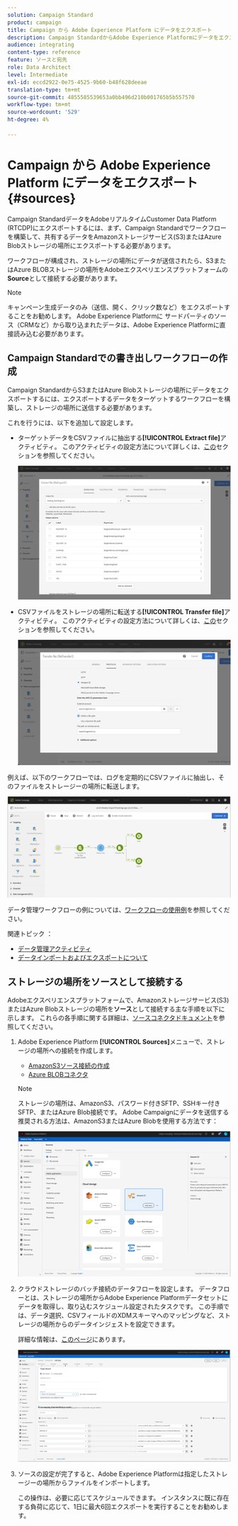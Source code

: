 ```yaml
---
solution: Campaign Standard
product: campaign
title: Campaign から Adobe Experience Platform にデータをエクスポート
description: Campaign StandardからAdobe Experience Platformにデータをエクスポートする方法を説明します。
audience: integrating
content-type: reference
feature: ソースと宛先
role: Data Architect
level: Intermediate
exl-id: eccd2922-0e75-4525-9b60-b48f628deeae
translation-type: tm+mt
source-git-commit: 4855585539653a0bb496d210b001765b5b557570
workflow-type: tm+mt
source-wordcount: '529'
ht-degree: 4%

---
```


# Campaign から Adobe Experience Platform にデータをエクスポート {#sources}

Campaign StandardデータをAdobeリアルタイムCustomer Data Platform (RTCDP)にエクスポートするには、まず、Campaign Standardでワークフローを構築して、共有するデータをAmazonストレージサービス(S3)またはAzure Blobストレージの場所にエクスポートする必要があります。

ワークフローが構成され、ストレージの場所にデータが送信されたら、S3またはAzure BLOBストレージの場所をAdobeエクスペリエンスプラットフォームの&#x200B;**Source**&#x200B;として接続する必要があります。

>[!NOTE]
>
>キャンペーン生成データのみ（送信、開く、クリック数など）をエクスポートすることをお勧めします。 Adobe Experience Platformに サードパーティのソース（CRMなど）から取り込まれたデータは、Adobe Experience Platformに直接読み込む必要があります。

## Campaign Standardでの書き出しワークフローの作成

Campaign StandardからS3またはAzure Blobストレージの場所にデータをエクスポートするには、エクスポートするデータをターゲットするワークフローを構築し、ストレージの場所に送信する必要があります。

これを行うには、以下を追加して設定します。

* ターゲットデータをCSVファイルに抽出する&#x200B;**[!UICONTROL Extract file]**&#x200B;アクティビティ。 このアクティビティの設定方法について詳しくは、[この](../../automating/using/extract-file.md)セクションを参照してください。

   ![](assets/rtcdp-extract-file.png)

* CSVファイルをストレージの場所に転送する&#x200B;**[!UICONTROL Transfer file]**&#x200B;アクティビティ。 このアクティビティの設定方法について詳しくは、[この](../../automating/using/transfer-file.md)セクションを参照してください。

   ![](assets/rtcdp-transfer-file.png)

例えば、以下のワークフローでは、ログを定期的にCSVファイルに抽出し、そのファイルをストレージーの場所に転送します。

![](assets/aep-export.png)

データ管理ワークフローの例については、[ワークフローの使用例](../../automating/using/about-workflow-use-cases.md#management)を参照してください。

関連トピック ： 

* [データ管理アクティビティ](../../automating/using/about-data-management-activities.md)
* [データインポートおよびエクスポートについて](../../automating/using/about-data-import-and-export.md)


## ストレージの場所をソースとして接続する

Adobeエクスペリエンスプラットフォームで、Amazonストレージサービス(S3)またはAzure Blobストレージの場所を&#x200B;**ソース**&#x200B;として接続する主な手順を以下に示します。 これらの各手順に関する詳細は、[ソースコネクタドキュメント](https://experienceleague.adobe.com/docs/experience-platform/sources/home.html)を参照してください。

1. Adobe Experience Platform **[!UICONTROL Sources]**&#x200B;メニューで、ストレージの場所への接続を作成します。

   * [AmazonS3ソース接続の作成](https://experienceleague.adobe.com/docs/experience-platform/sources/ui-tutorials/create/cloud-storage/s3.html)
   * [Azure BLOBコネクタ](https://experienceleague.adobe.com/docs/experience-platform/sources/connectors/cloud-storage/blob.html)

   >[!NOTE]
   >
   >ストレージの場所は、AmazonS3、パスワード付きSFTP、SSHキー付きSFTP、またはAzure Blob接続です。 Adobe Campaignにデータを送信する推奨される方法は、AmazonS3またはAzure Blobを使用する方法です：

   ![](assets/rtcdp-connector.png)

1. クラウドストレージのバッチ接続のデータフローを設定します。 データフローとは、ストレージの場所からAdobe Experience Platformデータセットにデータを取得し、取り込むスケジュール設定されたタスクです。 この手順では、データ選択、CSVフィールドのXDMスキーマへのマッピングなど、ストレージの場所からのデータインジェストを設定できます。

   詳細な情報は、[このページ](https://experienceleague.adobe.com/docs/experience-platform/sources/ui-tutorials/dataflow/cloud-storage.html)にあります。

   ![](assets/rtcdp-map-xdm.png)

1. ソースの設定が完了すると、Adobe Experience Platformは指定したストレージーの場所からファイルをインポートします。

   この操作は、必要に応じてスケジュールできます。 インスタンスに既に存在する負荷に応じて、1日に最大6回エクスポートを実行することをお勧めします。
